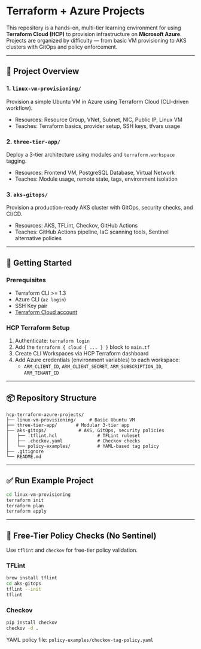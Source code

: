 # Terraform + Azure Projects

This repository is a hands-on, multi-tier learning environment for using **Terraform Cloud (HCP)** to provision infrastructure on **Microsoft Azure**. Projects are organized by difficulty — from basic VM provisioning to AKS clusters with GitOps and policy enforcement.

---

## 📁 Project Overview

### 1. `linux-vm-provisioning/`
Provision a simple Ubuntu VM in Azure using Terraform Cloud (CLI-driven workflow).
- Resources: Resource Group, VNet, Subnet, NIC, Public IP, Linux VM
- Teaches: Terraform basics, provider setup, SSH keys, tfvars usage

### 2. `three-tier-app/`
Deploy a 3-tier architecture using modules and `terraform.workspace` tagging.
- Resources: Frontend VM, PostgreSQL Database, Virtual Network
- Teaches: Module usage, remote state, tags, environment isolation

### 3. `aks-gitops/`
Provision a production-ready AKS cluster with GitOps, security checks, and CI/CD.
- Resources: AKS, TFLint, Checkov, GitHub Actions
- Teaches: GitHub Actions pipeline, IaC scanning tools, Sentinel alternative policies

---

## 🚀 Getting Started

### Prerequisites
- Terraform CLI >= 1.3
- Azure CLI (`az login`)
- SSH Key pair
- [Terraform Cloud account](https://app.terraform.io)

### HCP Terraform Setup
1. Authenticate: `terraform login`
2. Add the `terraform { cloud { ... } }` block to `main.tf`
3. Create CLI Workspaces via HCP Terraform dashboard
4. Add Azure credentials (environment variables) to each workspace:
   - `ARM_CLIENT_ID`, `ARM_CLIENT_SECRET`, `ARM_SUBSCRIPTION_ID`, `ARM_TENANT_ID`

---

## 📦 Repository Structure
```
hcp-terraform-azure-projects/
├── linux-vm-provisioning/     # Basic Ubuntu VM
├── three-tier-app/       # Modular 3-tier app
├── aks-gitops/            # AKS, GitOps, security policies
│   ├── .tflint.hcl               # TFLint ruleset
│   ├── .checkov.yaml             # Checkov checks
│   └── policy-examples/          # YAML-based tag policy
├── .gitignore
└── README.md
```

---

## ✅ Run Example Project
```bash
cd linux-vm-provisioning
terraform init
terraform plan
terraform apply
```

---

## 🔐 Free-Tier Policy Checks (No Sentinel)
Use `tflint` and `checkov` for free-tier policy validation.

### TFLint
```bash
brew install tflint
cd aks-gitops
tflint --init
tflint
```

### Checkov
```bash
pip install checkov
checkov -d .
```

YAML policy file: `policy-examples/checkov-tag-policy.yaml`